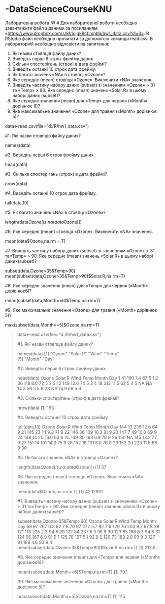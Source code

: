 # -DataScienceCourseKNU

Лабораторна робота № 4
Для лабораторної роботи необхідно завантажити файл з даними за
посиланням: «https://www.dropbox.com/s/8k1gjgk8cflmpb6/hw1_data.csv?dl=0».
В RStudio файл необхідно прочитати за допомогою команди read.csv.
В лабораторній необхідно відповісти на запитання:
1. Які назви стовпців файлу даних?
2. Виведіть перші 6 строк фрейму даних.
3. Скільки спостерігань (строк) в дата фреймі?
4. Виведіть останні 10 строк дата фрейму.
5. Як багато значень «NA» в стовпці «Ozone»?
6. Яке середнє (mean) стовпця «Ozone». Виключити «NA» значення.
7. Виведіть частину набору даних (subset) зі значенням «Ozone» > 31 та
«Temp» > 90. Яке середнє (mean) значень «Solar.R» в цьому наборі даних
(subset)?
8. Яке середнє значення (mean) для «Temp» для червня («Month» дорівнює
6)?
9. Яке максимальне значення «Ozone» для травня («Month» дорівнює 5)?

data<-read.csv(file="d:/R/hw1_data.csv")

#1. Які назви стовпців файлу даних?
  
  names(data)

#2. Виведіть перші 6 строк фрейму даних.
 
   head(data)

#3. Скільки спостерігань (строк) в дата фреймі?
  
  nrow(data)

#4. Виведіть останні 10 строк дата фрейму.
  
  tail(data,10)

#5. Як багато значень «NA» в стовпці «Ozone»?
  
  length(data$Ozone[is.na(data$Ozone)])

#6. Яке середнє (mean) стовпця «Ozone». Виключити «NA» значення.
 
   mean(data$Ozone,na.rm = T)

#7. Виведіть частину набору даних (subset) зі значенням «Ozone» > 31 та«Temp» > 90. Яке середнє (mean) значень «Solar.R» в цьому наборі даних(subset)?
 
   subset(data,Ozone>35&Temp>90)
  mean(subset(data,Ozone>35&Temp>90)$Solar.R,na.rm=T)

#8. Яке середнє значення (mean) для «Temp» для червня («Month» дорівнює6)?
 
   mean(subset(data,Month==6)$Temp,na.rm=T)

#9. Яке максимальне значення «Ozone» для травня («Month» дорівнює 5)?
  
  max(subset(data,Month==5)$Ozone,na.rm=T)

> data<-read.csv(file="d:/R/hw1_data.csv")
> 
> #1. Які назви стовпців файлу даних?
>   
>   names(data)
[1] "Ozone"   "Solar.R" "Wind"    "Temp"   
[5] "Month"   "Day"    
> 
> #2. Виведіть перші 6 строк фрейму даних.
>  
>    head(data)
  Ozone Solar.R Wind Temp Month Day
1    41     190  7.4   67     5   1
2    36     118  8.0   72     5   2
3    12     149 12.6   74     5   3
4    18     313 11.5   62     5   4
5    NA      NA 14.3   56     5   5
6    28      NA 14.9   66     5   6
> 
> #3. Скільки спостерігань (строк) в дата фреймі?
>   
>   nrow(data)
[1] 153
> 
> #4. Виведіть останні 10 строк дата фрейму.
>   
>   tail(data,10)
    Ozone Solar.R Wind Temp Month Day
144    13     238 12.6   64     9  21
145    23      14  9.2   71     9  22
146    36     139 10.3   81     9  23
147     7      49 10.3   69     9  24
148    14      20 16.6   63     9  25
149    30     193  6.9   70     9  26
150    NA     145 13.2   77     9  27
151    14     191 14.3   75     9  28
152    18     131  8.0   76     9  29
153    20     223 11.5   68     9  30
> 
> #5. Як багато значень «NA» в стовпці «Ozone»?
>   
>   length(data$Ozone[is.na(data$Ozone)])
[1] 37
> 
> #6. Яке середнє (mean) стовпця «Ozone». Виключити «NA» значення.
>  
>    mean(data$Ozone,na.rm = T)
[1] 42.12931
> 
> #7. Виведіть частину набору даних (subset) зі значенням «Ozone» > 31 та«Temp» > 90. Яке середнє (mean) значень «Solar.R» в цьому наборі даних(subset)?
>  
>    subset(data,Ozone>35&Temp>90)
    Ozone Solar.R Wind Temp Month Day
69     97     267  6.3   92     7   8
70     97     272  5.7   92     7   9
120    76     203  9.7   97     8  28
121   118     225  2.3   94     8  29
122    84     237  6.3   96     8  30
123    85     188  6.3   94     8  31
124    96     167  6.9   91     9   1
125    78     197  5.1   92     9   2
126    73     183  2.8   93     9   3
127    91     189  4.6   93     9   4
>   mean(subset(data,Ozone>35&Temp>90)$Solar.R,na.rm=T)
[1] 212.8
> 
> #8. Яке середнє значення (mean) для «Temp» для червня («Month» дорівнює6)?
>  
>    mean(subset(data,Month==6)$Temp,na.rm=T)
[1] 79.1
> 
> #9. Яке максимальне значення «Ozone» для травня («Month» дорівнює 5)?
>   
>   max(subset(data,Month==5)$Ozone,na.rm=T)
[1] 115
